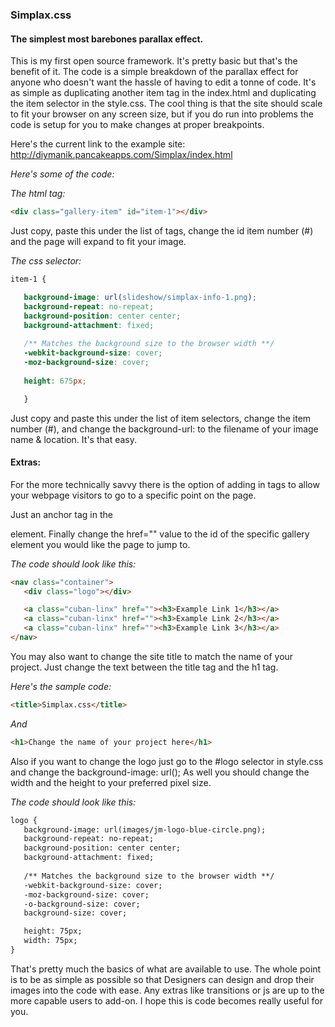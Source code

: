 <h3>Simplax.css</h3>
<h4>The simplest most barebones parallax effect.</h4>

This is my first open source framework. It's pretty basic but that's the benefit of it.
The code is a simple breakdown of the parallax effect for anyone who doesn't want the hassle of having to edit a tonne of code. It's as simple as duplicating another item tag in the index.html and duplicating the item selector in the style.css. The cool thing is that the site should scale to fit your browser on any screen size, but if you do run into problems the code is setup for you to make changes at proper breakpoints.

Here's the current link to the example site: http://diymanik.pancakeapps.com/Simplax/index.html

*Here's some of the code:*

*The html tag:*
 ```html
 <div class="gallery-item" id="item-1"></div>
 ```

Just copy, paste this under the list of tags, change the id item number (#) and the page will expand to fit your image.

*The css selector:*
 ```css
 item-1 {

	background-image: url(slideshow/simplax-info-1.png);
	background-repeat: no-repeat;
	background-position: center center;
	background-attachment: fixed;
	
	/** Matches the background size to the browser width **/
	-webkit-background-size: cover;
	-moz-background-size: cover;																			    -o-background-size: cover;																				background-size: cover;
	
	height: 675px;

	}
 ```
Just copy and paste this under the list of item selectors, change the item number (#), and change the background-url: to the filename of your image name & location. It's that easy.


<h4>Extras:</h4>

For the more technically savvy there is the option of adding in tags to allow your webpage visitors to go to a specific point on the page.

Just an anchor tag in the <nav> element. Finally change the href="" value to the id of the specific gallery element you would like the page to jump to.

*The code should look like this:*
 ```html
 <nav class="container">
	<div class="logo"></div>

	<a class="cuban-linx" href=""><h3>Example Link 1</h3></a>
	<a class="cuban-linx" href=""><h3>Example Link 2</h3></a>
	<a class="cuban-linx" href=""><h3>Example Link 3</h3></a>
 </nav>
 ```

You may also want to change the site title to match the name of your project.
Just change the text between the title tag and the h1 tag.

*Here's the sample code:*
 ```html
 <title>Simplax.css</title>
 ```
*And*
 ```html
 <h1>Change the name of your project here</h1>
 ```

Also if you want to change the logo just go to the #logo selector in style.css and change the background-image: url();
As well you should change the width and the height to your preferred pixel size.

*The code should look like this:*
 ```html
 logo {
	background-image: url(images/jm-logo-blue-circle.png);
	background-repeat: no-repeat;
	background-position: center center;
	background-attachment: fixed;
	
	/** Matches the background size to the browser width **/
	-webkit-background-size: cover;
	-moz-background-size: cover;
	-o-background-size: cover;
	background-size: cover;

	height: 75px;
	width: 75px;
 }
 ```
That's pretty much the basics of what are available to use. The whole point is to be as simple as possible so that Designers can design and drop their images into the code with ease. Any extras like transitions or js are up to the more capable users to add-on. I hope this is code becomes really useful for you.